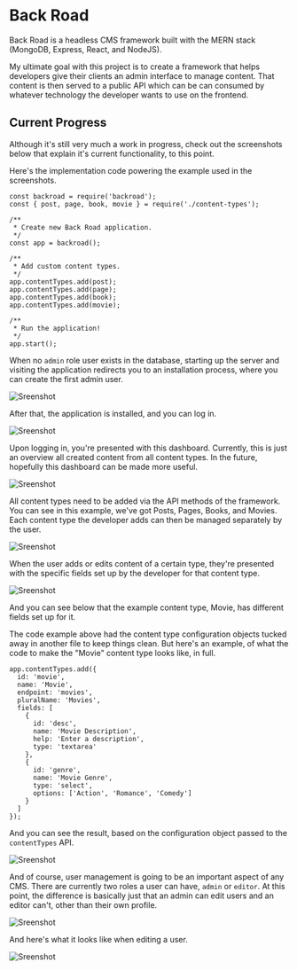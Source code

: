 # Back Road

Back Road is a headless CMS framework built with the MERN stack (MongoDB, Express, React, and NodeJS).

My ultimate goal with this project is to create a framework that helps developers give their clients an admin interface to manage content. That content is then served to a public API which can be can consumed by whatever technology the developer wants to use on the frontend.

## Current Progress

Although it's still very much a work in progress, check out the screenshots below that explain it's current functionality, to this point.

Here's the implementation code powering the example used in the screenshots.

```
const backroad = require('backroad');
const { post, page, book, movie } = require('./content-types');

/**
 * Create new Back Road application.
 */
const app = backroad();

/**
 * Add custom content types.
 */
app.contentTypes.add(post);
app.contentTypes.add(page);
app.contentTypes.add(book);
app.contentTypes.add(movie);

/**
 * Run the application!
 */
app.start();
```

When no `admin` role user exists in the database, starting up the server and visiting the application redirects you to an installation process, where you can create the first admin user.

![Sreenshot](https://raw.githubusercontent.com/themeblvd/backroad/master/screenshot-1.jpg)

After that, the application is installed, and you can log in.

![Sreenshot](https://raw.githubusercontent.com/themeblvd/backroad/master/screenshot-2.jpg)

Upon logging in, you're presented with this dashboard. Currently, this is just an overview all created content from all content types. In the future, hopefully this dashboard can be made more useful.

![Sreenshot](https://raw.githubusercontent.com/themeblvd/backroad/master/screenshot-3.jpg)

All content types need to be added via the API methods of the framework. You can see in this example, we've got Posts, Pages, Books, and Movies. Each content type the developer adds can then be managed separately by the user.

![Sreenshot](https://raw.githubusercontent.com/themeblvd/backroad/master/screenshot-4.jpg)

When the user adds or edits content of a certain type, they're presented with the specific fields set up by the developer for that content type.

![Sreenshot](https://raw.githubusercontent.com/themeblvd/backroad/master/screenshot-5.jpg)

And you can see below that the example content type, Movie, has different fields set up for it.

The code example above had the content type configuration objects tucked away in another file to keep things clean. But here's an example, of what the code to make the "Movie" content type looks like, in full.

```
app.contentTypes.add({
  id: 'movie',
  name: 'Movie',
  endpoint: 'movies',
  pluralName: 'Movies',
  fields: [
    {
      id: 'desc',
      name: 'Movie Description',
      help: 'Enter a description',
      type: 'textarea'
    },
    {
      id: 'genre',
      name: 'Movie Genre',
      type: 'select',
      options: ['Action', 'Romance', 'Comedy']
    }
  ]
});
```

And you can see the result, based on the configuration object passed to the `contentTypes` API.

![Sreenshot](https://raw.githubusercontent.com/themeblvd/backroad/master/screenshot-6.jpg)

And of course, user management is going to be an important aspect of any CMS. There are currently two roles a user can have, `admin` or `editor`. At this point, the difference is basically just that an admin can edit users and an editor can't, other than their own profile.

![Sreenshot](https://raw.githubusercontent.com/themeblvd/backroad/master/screenshot-7.jpg)

And here's what it looks like when editing a user.

![Sreenshot](https://raw.githubusercontent.com/themeblvd/backroad/master/screenshot-8.jpg)
